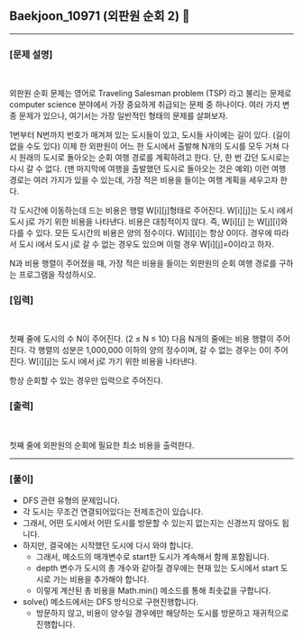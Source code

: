 ## Baekjoon_10971 (외판원 순회 2) 🚀
___


### **[문제 설명]**
<br>

외판원 순회 문제는 영어로 Traveling Salesman problem (TSP) 라고 불리는 문제로 computer science 분야에서 가장 중요하게 취급되는 문제 중 하나이다. 여러 가지 변종 문제가 있으나, 여기서는 가장 일반적인 형태의 문제를 살펴보자.

1번부터 N번까지 번호가 매겨져 있는 도시들이 있고, 도시들 사이에는 길이 있다. (길이 없을 수도 있다) 이제 한 외판원이 어느 한 도시에서 출발해 N개의 도시를 모두 거쳐 다시 원래의 도시로 돌아오는 순회 여행 경로를 계획하려고 한다. 단, 한 번 갔던 도시로는 다시 갈 수 없다. (맨 마지막에 여행을 출발했던 도시로 돌아오는 것은 예외) 이런 여행 경로는 여러 가지가 있을 수 있는데, 가장 적은 비용을 들이는 여행 계획을 세우고자 한다.

각 도시간에 이동하는데 드는 비용은 행렬 W[i][j]형태로 주어진다. W[i][j]는 도시 i에서 도시 j로 가기 위한 비용을 나타낸다. 비용은 대칭적이지 않다. 즉, W[i][j] 는 W[j][i]와 다를 수 있다. 모든 도시간의 비용은 양의 정수이다. W[i][i]는 항상 0이다. 경우에 따라서 도시 i에서 도시 j로 갈 수 없는 경우도 있으며 이럴 경우 W[i][j]=0이라고 하자.

N과 비용 행렬이 주어졌을 때, 가장 적은 비용을 들이는 외판원의 순회 여행 경로를 구하는 프로그램을 작성하시오.


### **[입력]**
<br>

첫째 줄에 도시의 수 N이 주어진다. (2 ≤ N ≤ 10) 다음 N개의 줄에는 비용 행렬이 주어진다. 각 행렬의 성분은 1,000,000 이하의 양의 정수이며, 갈 수 없는 경우는 0이 주어진다. W[i][j]는 도시 i에서 j로 가기 위한 비용을 나타낸다.

항상 순회할 수 있는 경우만 입력으로 주어진다.

### **[출력]**
<br>

첫째 줄에 외판원의 순회에 필요한 최소 비용을 출력한다.

___


### **[풀이]**

- DFS 관련 유형의 문제입니다.
- 각 도시는 무조건 연결되어있다는 전제조건이 있습니다.
- 그래서, 어떤 도시에서 어떤 도시를 방문할 수 있는지 없는지는 신경쓰지 않아도 됩니다.
- 하지만, 결국에는 시작했던 도시에 다시 와야 합니다. 
  - 그래서, 메소드의 매개변수로 start한 도시가 계속해서 함께 포함됩니다.
  - depth 변수가 도시의 총 개수와 같아질 경우에는 현재 있는 도시에서 start 도시로 가는 비용을 추가해야 합니다.
  - 이렇게 계산된 총 비용을 Math.min() 메소드를 통해 최솟값을 구합니다.
- solve() 메소드에서는 DFS 방식으로 구현진행합니다.
  - 방문하지 않고, 비용이 양수일 경우에만 해당하는 도시를 방문하고 재귀적으로 진행합니다.